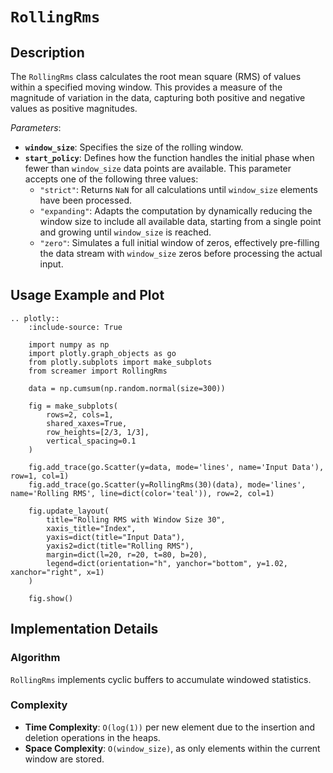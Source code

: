 # `RollingRms`

## Description

The `RollingRms` class calculates the root mean square (RMS) of values within a specified moving window. This provides a measure of the magnitude of variation in the data, capturing both positive and negative values as positive magnitudes.

*Parameters*: 
- **`window_size`**: Specifies the size of the rolling window.
- **`start_policy`**: Defines how the function handles the initial phase when fewer than `window_size` data points are available. This parameter accepts one of the following three values:
  - `"strict"`: Returns `NaN` for all calculations until `window_size` elements have been processed.
  - `"expanding"`: Adapts the computation by dynamically reducing the window size to include all available data, starting from a single point and growing until `window_size` is reached.
  - `"zero"`: Simulates a full initial window of zeros, effectively pre-filling the data stream with `window_size` zeros before processing the actual input.

## Usage Example and Plot

```{eval-rst}
.. plotly::
    :include-source: True

    import numpy as np
    import plotly.graph_objects as go
    from plotly.subplots import make_subplots
    from screamer import RollingRms

    data = np.cumsum(np.random.normal(size=300))

    fig = make_subplots(
        rows=2, cols=1,
        shared_xaxes=True,
        row_heights=[2/3, 1/3],
        vertical_spacing=0.1
    )

    fig.add_trace(go.Scatter(y=data, mode='lines', name='Input Data'), row=1, col=1)
    fig.add_trace(go.Scatter(y=RollingRms(30)(data), mode='lines', name='Rolling RMS', line=dict(color='teal')), row=2, col=1)

    fig.update_layout(
        title="Rolling RMS with Window Size 30",
        xaxis_title="Index",
        yaxis=dict(title="Input Data"),
        yaxis2=dict(title="Rolling RMS"),
        margin=dict(l=20, r=20, t=80, b=20),
        legend=dict(orientation="h", yanchor="bottom", y=1.02, xanchor="right", x=1)        
    )

    fig.show()
```

## Implementation Details

### Algorithm

`RollingRms` implements cyclic buffers to accumulate windowed statistics.

### Complexity

* **Time Complexity**: `O(log(1))` per new element due to the insertion and deletion operations in the heaps.
* **Space Complexity**: `O(window_size)`, as only elements within the current window are stored.

